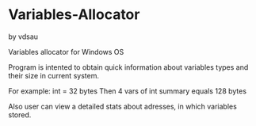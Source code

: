 # Variables-Allocator
  by vdsau
  
Variables allocator for Windows OS

Program is intented to obtain quick information about 
variables types and their size in current system.

For example:
    int = 32 bytes
    Then 4 vars of int summary equals 128 bytes
    
Also user can view a detailed stats about adresses, 
in which variables stored.
